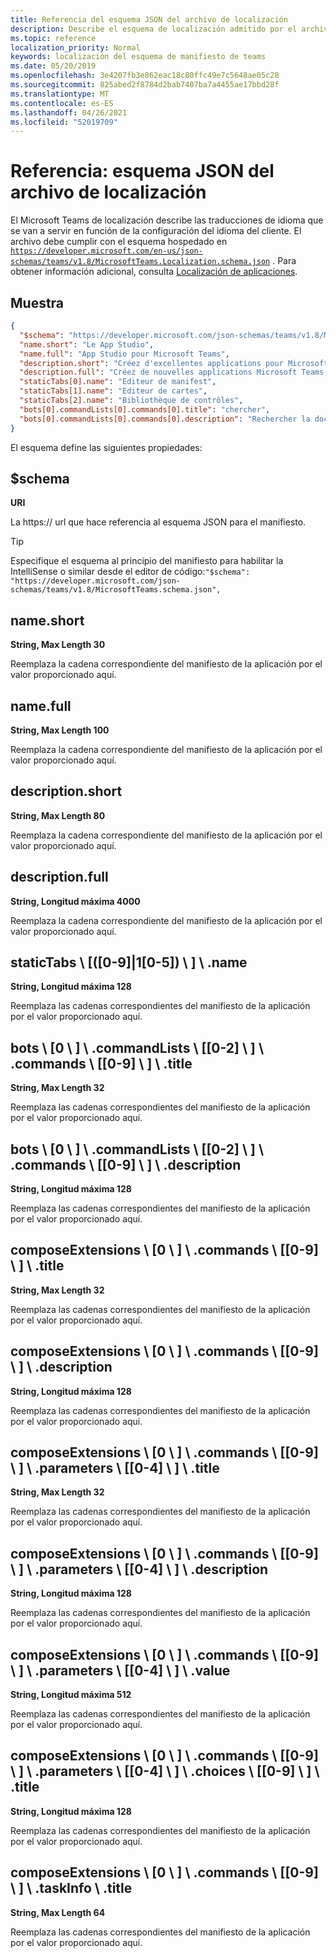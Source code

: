 ```yaml
---
title: Referencia del esquema JSON del archivo de localización
description: Describe el esquema de localización admitido por el archivo de localización para Microsoft Teams
ms.topic: reference
localization_priority: Normal
keywords: localización del esquema de manifiesto de teams
ms.date: 05/20/2019
ms.openlocfilehash: 3e4207fb3e862eac18c80ffc49e7c5648ae05c28
ms.sourcegitcommit: 825abed2f8784d2bab7407ba7a4455ae17bbd28f
ms.translationtype: MT
ms.contentlocale: es-ES
ms.lasthandoff: 04/26/2021
ms.locfileid: "52019709"
---
```

# <a name="reference-localization-file-json-schema"></a>Referencia: esquema JSON del archivo de localización

El Microsoft Teams de localización describe las traducciones de idioma que se van a servir en función de la configuración del idioma del cliente. El archivo debe cumplir con el esquema hospedado en [`https://developer.microsoft.com/en-us/json-schemas/teams/v1.8/MicrosoftTeams.Localization.schema.json`](https://developer.microsoft.com/en-us/json-schemas/teams/v1.8/MicrosoftTeams.Localization.schema.json) . Para obtener información adicional, consulta [Localización de aplicaciones](~/concepts/build-and-test/apps-localization.md).

## <a name="sample"></a>Muestra

```json
{
  "$schema": "https://developer.microsoft.com/json-schemas/teams/v1.8/MicrosoftTeams.schema.json",
  "name.short": "Le App Studio",
  "name.full": "App Studio pour Microsoft Teams",
  "description.short": "Créez d'excellentes applications pour Microsoft Teams avec App Studio.",
  "description.full": "Créez de nouvelles applications Microsoft Teams, concevez et prévisualisez des cartes bot, et explorez la documentation avec App Studio.",
  "staticTabs[0].name": "Editeur de manifest",
  "staticTabs[1].name": "Editeur de cartes",
  "staticTabs[2].name": "Bibliothèque de contrôles",
  "bots[0].commandLists[0].commands[0].title": "chercher",
  "bots[0].commandLists[0].commands[0].description": "Rechercher la documentation Teams pertinente"
}
```

El esquema define las siguientes propiedades:

## <a name="schema"></a>$schema

**URI**

La https:// url que hace referencia al esquema JSON para el manifiesto.

> [!TIP]
> Especifique el esquema al principio del manifiesto para habilitar la IntelliSense o similar desde el editor de código:`"$schema": "https://developer.microsoft.com/json-schemas/teams/v1.8/MicrosoftTeams.schema.json",`

## <a name="nameshort"></a>name.short

**String, Max Length 30**

Reemplaza la cadena correspondiente del manifiesto de la aplicación por el valor proporcionado aquí.

## <a name="namefull"></a>name.full

**String, Max Length 100**

Reemplaza la cadena correspondiente del manifiesto de la aplicación por el valor proporcionado aquí.

## <a name="descriptionshort"></a>description.short

**String, Max Length 80**

Reemplaza la cadena correspondiente del manifiesto de la aplicación por el valor proporcionado aquí.

## <a name="descriptionfull"></a>description.full

**String, Longitud máxima 4000**

Reemplaza la cadena correspondiente del manifiesto de la aplicación por el valor proporcionado aquí.

## <a name="statictabs0-910-5name"></a>staticTabs \\ [([0-9]|1[0-5]) \\ ] \\ .name

**String, Longitud máxima 128**

Reemplaza las cadenas correspondientes del manifiesto de la aplicación por el valor proporcionado aquí.

## <a name="bots0commandlists0-2commands0-9title"></a>bots \\ [0 \\ ] \\ .commandLists \\ [[0-2] \\ ] \\ .commands \\ [[0-9] \\ ] \\ .title

**String, Max Length 32**

Reemplaza las cadenas correspondientes del manifiesto de la aplicación por el valor proporcionado aquí.

## <a name="bots0commandlists0-2commands0-9description"></a>bots \\ [0 \\ ] \\ .commandLists \\ [[0-2] \\ ] \\ .commands \\ [[0-9] \\ ] \\ .description

**String, Longitud máxima 128**

Reemplaza las cadenas correspondientes del manifiesto de la aplicación por el valor proporcionado aquí.

## <a name="composeextensions0commands0-9title"></a>composeExtensions \\ [0 \\ ] \\ .commands \\ [[0-9] \\ ] \\ .title

**String, Max Length 32**

Reemplaza las cadenas correspondientes del manifiesto de la aplicación por el valor proporcionado aquí.

## <a name="composeextensions0commands0-9description"></a>composeExtensions \\ [0 \\ ] \\ .commands \\ [[0-9] \\ ] \\ .description

**String, Longitud máxima 128**

Reemplaza las cadenas correspondientes del manifiesto de la aplicación por el valor proporcionado aquí.

## <a name="composeextensions0commands0-9parameters0-4title"></a>composeExtensions \\ [0 \\ ] \\ .commands \\ [[0-9] \\ ] \\ .parameters \\ [[0-4] \\ ] \\ .title

**String, Max Length 32**

Reemplaza las cadenas correspondientes del manifiesto de la aplicación por el valor proporcionado aquí.

## <a name="composeextensions0commands0-9parameters0-4description"></a>composeExtensions \\ [0 \\ ] \\ .commands \\ [[0-9] \\ ] \\ .parameters \\ [[0-4] \\ ] \\ .description

**String, Longitud máxima 128**

Reemplaza las cadenas correspondientes del manifiesto de la aplicación por el valor proporcionado aquí.

## <a name="composeextensions0commands0-9parameters0-4value"></a>composeExtensions \\ [0 \\ ] \\ .commands \\ [[0-9] \\ ] \\ .parameters \\ [[0-4] \\ ] \\ .value

**String, Longitud máxima 512**

Reemplaza las cadenas correspondientes del manifiesto de la aplicación por el valor proporcionado aquí.

## <a name="composeextensions0commands0-9parameters0-4choices0-9title"></a>composeExtensions \\ [0 \\ ] \\ .commands \\ [[0-9] \\ ] \\ .parameters \\ [[0-4] \\ ] \\ .choices \\ [[0-9] \\ ] \\ .title

**String, Longitud máxima 128**

Reemplaza las cadenas correspondientes del manifiesto de la aplicación por el valor proporcionado aquí.

## <a name="composeextensions0commands0-9taskinfotitle"></a>composeExtensions \\ [0 \\ ] \\ .commands \\ [[0-9] \\ ] \\ .taskInfo \\ .title

**String, Max Length 64**

Reemplaza las cadenas correspondientes del manifiesto de la aplicación por el valor proporcionado aquí.
